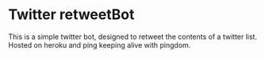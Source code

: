 Twitter retweetBot
==================

This is a simple twitter bot, designed to retweet the contents of a twitter list.
Hosted on heroku and ping keeping alive with pingdom.
